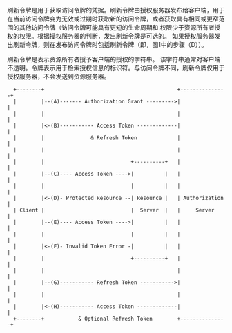 刷新令牌是用于获取访问令牌的凭据。刷新令牌由授权服务器发布给客户端，用于在当前访问令牌变为无效或过期时获取新的访问令牌，或者获取具有相同或更窄范围的其他访问令牌（访问令牌可能具有更短的生命周期和 权限少于资源所有者授权的权限。根据授权服务器的判断，发出刷新令牌是可选的。 如果授权服务器发出刷新令牌，则在发布访问令牌时包括刷新令牌（即，图1中的步骤（D））。

刷新令牌是表示资源所有者授予客户端的授权的字符串。 该字符串通常对客户端不透明。令牌表示用于检索授权信息的标识符。与访问令牌不同，刷新令牌仅用于授权服务器，不会发送到资源服务器。

```
  +--------+                                           +---------------+
  |        |--(A)------- Authorization Grant --------->|               |
  |        |                                           |               |
  |        |<-(B)----------- Access Token -------------|               |
  |        |               & Refresh Token             |               |
  |        |                                           |               |
  |        |                            +----------+   |               |
  |        |--(C)---- Access Token ---->|          |   |               |
  |        |                            |          |   |               |
  |        |<-(D)- Protected Resource --| Resource |   | Authorization |
  | Client |                            |  Server  |   |     Server    |
  |        |--(E)---- Access Token ---->|          |   |               |
  |        |                            |          |   |               |
  |        |<-(F)- Invalid Token Error -|          |   |               |
  |        |                            +----------+   |               |
  |        |                                           |               |
  |        |--(G)----------- Refresh Token ----------->|               |
  |        |                                           |               |
  |        |<-(H)----------- Access Token -------------|               |
  +--------+           & Optional Refresh Token        +---------------+

```



